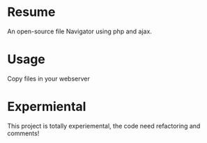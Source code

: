 # Resume
An open-source file Navigator using php and ajax.

# Usage
Copy files in your webserver 

# Expermiental
This project is totally experiemental, the code need refactoring and comments!




